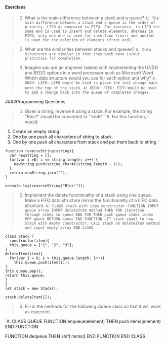 #### Exercises

>1. What is the main difference between a stack and a queue?
`A: The main difference between a stack and a queue is the order of priority. LIFO as compared to FIFO. For instance, in LIFO the same end is used to insert and delete elements. Whereas in FIFO, only one end is used for insertion (rear) and another is used for the deletion of elements (front end).`

>2. What are the similarities between stacks and queues?
`A: Data Structures are similar in that they both have in/out priorities for completion.`

>3. Imagine you are an engineer tasked with implementing the UNDO and REDO options in a word processor such as Microsoft Word. Which data structure would you use for each option and why?
`A: UNDO: LIFO: LIFO would be used to place the last change back onto the top of the stack.`
`A: REDO: FIFO: FIFO Would be used to add a change back into the queue of completed changes.`

####Programming Questions

>1. Given a string, reverse it using a stack. For example, the string "Bloc!" should be converted to "!cloB".
`A: For this function, I would:
1) Create an empty string.
2) One by one push all characters of string to stack.
3) One by one push all characters from stack and put them back to string.`
```
function reverseString(string){
  var newString = [];
  for(var i =0; i <= string.length; i++) {
    newString.push(string.charAt(string.length - i));
  }
  return newString.join('');
}

console.log(reverseString("Bloc!"));
```

>2. Implement the delete functionality of a stack using one queue. Make a FIFO data structure mirror the functionality of a LIFO data structure.
`A: CLASS stack with item constructor
FUNCTION
INPUT queue array
INPUT deleteItem method THEN FOR iteration through items in queue
END FOR
THEN push queue items index
POP queue
RETURN queue
END FUNCTION
LET stack equal to new Stack with empty constructor.
CALL stack on deleteItem method and input empty array
END CLASS`
```
class Stack {
  constructor(item){
  this.queue = ["1", "2", "3"];
}
deleteItem(item){
  for(var i = 0; i > this.queue.length; i++){
    this.queue.push(item[i]);
}
this.queue.pop();
return this.queue;
}
}
let stack = new Stack();

stack.deleteItem([]);
```

>3. Fill in the methods for the following Queue class so that it will work as expected.

`A:
CLASS QUEUE
 FUNCTION enqueue(element)
 THEN push items(element)
 END FUNCTION

 FUNCTION dequeue
THEN shift items()
 END FUNCTION
END CLASS
`
